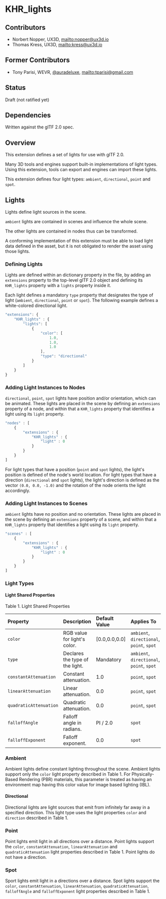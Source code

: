 # KHR\_lights

## Contributors

* Norbert Nopper, UX3D, <mailto:nopper@ux3d.io>
* Thomas Kress, UX3D, <mailto:kress@ux3d.io>

## Former Contributors

* Tony Parisi, WEVR, [@auradeluxe](https://twitter.com/auradeluxe), <mailto:tparisi@gmail.com>

## Status

Draft (not ratified yet)

## Dependencies

Written against the glTF 2.0 spec.

## Overview

This extension defines a set of lights for use with glTF 2.0. 

Many 3D tools and engines support built-in implementations of light types. Using this extension, tools can export and engines can import these lights. 

This extension defines four light types: `ambient`, `directional`, `point` and `spot`.

## Lights

Lights define light sources in the scene.

`ambient` lights are contained in scenes and influence the whole scene.

The other lights are contained in nodes thus can be transformed.

A conforming implementation of this extension must be able to load light data defined in the asset, but it is not obligated to render the asset using those lights. 

### Defining Lights

Lights are defined within an dictionary property in the file, by adding an `extensions` property to the top-level glTF 2.0 object and defining its `KHR_lights` property with a `lights` property inside it.

Each light defines a mandatory `type` property that designates the type of light (`ambient`, `directional`, `point` or `spot`). The following example defines a white-colored directional light.

```javascript
"extensions": {
    "KHR_lights" : {
        "lights": [
            {
                "color": [
                    1.0,
                    1.0,
                    1.0
                ],
                "type": "directional"
            }
        ]
    }
}
```

### Adding Light Instances to Nodes

`directional`, `point`, `spot` lights have position and/or orientation, which can be animated. These lights are placed in the scene by defining an `extensions` property of a node, and within that a `KHR_lights` property that identifies a light using its `light` property.

```javascript
"nodes" : [
    {
        "extensions" : {
            "KHR_lights" : {
                "light" : 0
            }
        }
    }            
]
```

For light types that have a position (`point` and `spot` lights), the light's position is defined of the node's world location.
For light types that have a direction (`directional` and `spot` lights), the light's direction is defined as the vector `(0.0, 0.0, -1.0)` and the rotation of the node orients the light accordingly.

### Adding Light Instances to Scenes

`ambient` lights have no position and no orientation. These lights are placed in the scene by defining an `extensions` property of a scene, and within that a `KHR_lights` property that identifies a light using its `light` property.

```javascript
"scenes" : [
    {
        "extensions" : {
            "KHR_lights" : {
                "light" : 0
            }
        }
    }            
]
```

### Light Types

#### Light Shared Properties

Table 1. Light Shared Properties

| Property               | Description                     | Default Value | Applies To                                |
|:-----------------------|:--------------------------------|:--------------|:------------------------------------------|
| `color`                | RGB value for light's color.    | [0.0,0.0,0.0] | `ambient`, `directional`, `point`, `spot` |
| `type`                 | Declares the type of the light. | Mandatory     | `ambient`, `directional`, `point`, `spot` |
| `constantAttenuation`  | Constant attenuation.           | 1.0           | `point`, `spot`                           |
| `linearAttenuation`    | Linear attenuation.             | 0.0           | `point`, `spot`                           |
| `quadraticAttenuation` | Quadratic attenuation.          | 0.0           | `point`, `spot`                           |
| `falloffAngle`         | Falloff angle in radians.       | PI / 2.0      | `spot`                                    |
| `falloffExponent`      | Falloff exponent.               | 0.0           | `spot`                                    |

### Ambient

Ambient lights define constant lighting throughout the scene. Ambient lights support only the `color` light property described in Table 1.
For Physically-Based Rendering (PBR) materials, this parameter is treated as having an environment map having this color value for image based lighting (IBL).

#### Directional

Directional lights are light sources that emit from infinitely far away in a specified direction. This light type uses the light properties `color` and `direction` described in Table 1.

### Point

Point lights emit light in all directions over a  distance. Point lights support the `color`, `constantAttenuation`, `linearAttenuation` and `quadraticAttenuation` light properties described in Table 1. Point lights do not have a direction.

### Spot

Sport lights emit light in a directions over a distance. Spot lights support the `color`, `constantAttenuation`, `linearAttenuation`, `quadraticAttenuation`, `falloffAngle` and `falloffExponent` light properties described in Table 1.
